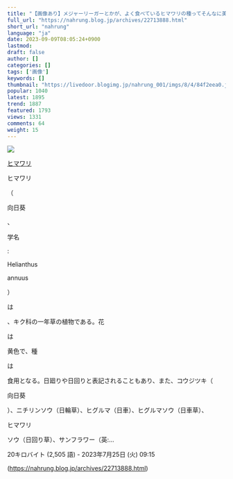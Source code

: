 ```yaml
---
title: "【画像あり】メジャーリーガーとかが、よく食べているヒマワリの種ってそんなに美味しいの？ : まとめておいしいナールング"
full_url: "https://nahrung.blog.jp/archives/22713888.html"
short_url: "nahrung"
language: "ja"
date: 2023-09-09T08:05:24+0900
lastmod: 
draft: false
author: []
categories: []
tags: ['画像']
keywords: []
thumbnail: "https://livedoor.blogimg.jp/nahrung_001/imgs/8/4/84f2eea0.jpg"
popular: 1040
latest: 1895
trend: 1887
featured: 1793
views: 1331
comments: 64
weight: 15
---
```


![](https://livedoor.blogimg.jp/nahrung_001/imgs/8/4/84f2eea0.jpg)

<div><a title='ヒマワリ' href='https://ja.wikipedia.org/wiki/%E3%83%92%E3%83%9E%E3%83%AF%E3%83%AA' target='_blank'><p>ヒマワリ</p></a> <p class='searchresult'><p>ヒマワリ</p>（<p>向日葵</p>、<p>学名</p>: <p>Helianthus</p> <p>annuus</p>）<p>は</p>、キク科の一年草の植物である。花<p>は</p>黄色で、種<p>は</p>食用となる。日廻りや日回りと表記されることもあり、また、コウジツキ（<p>向日葵</p>）、ニチリンソウ（日輪草）、ヒグルマ（日車）、ヒグルマソウ（日車草）、<p>ヒマワリ</p>ソウ（日回り草）、サンフラワー（英:…</p> <p class='mw-search-result-data'>20キロバイト (2,505 語) - 2023年7月25日 (火) 09:15</p></div>

(https://nahrung.blog.jp/archives/22713888.html)
